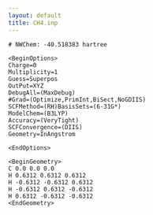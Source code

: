 ```yaml
---
layout: default
title: CH4.inp
---
```


    # NWChem: -40.518383 hartree

    <BeginOptions>
    Charge=0
    Multiplicity=1
    Guess=Superpos
    OutPut=XYZ
    DebugAll=(MaxDebug)
    #Grad=(Optimize,PrimInt,BiSect,NoGDIIS)
    SCFMethod=(RH)BasisSets=(6-31G*)
    ModelChem=(B3LYP)
    Accuracy=(VeryTight)
    SCFConvergence=(DIIS)
    Geometry=InAngstrom

    <EndOptions>

    <BeginGeometry>
    C 0.0 0.0 0.0
    H 0.6312 0.6312 0.6312
    H -0.6312 -0.6312 0.6312
    H -0.6312 0.6312 -0.6312
    H 0.6312 -0.6312 -0.6312
    <EndGeometry>
